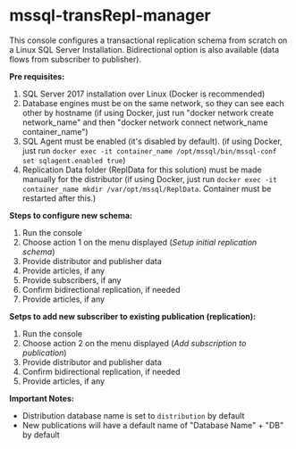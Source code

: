 # mssql-transRepl-manager

This console configures a transactional replication schema from scratch on a Linux SQL Server Installation. Bidirectional option is also available (data flows from subscriber to publisher). 


**Pre requisites:**

  1. SQL Server 2017 installation over Linux (Docker is recommended)
  2. Database engines must be on the same network, so they can see each other by hostname (if using Docker, just run "docker network create network_name" and then "docker network connect network_name container_name")
  3. SQL Agent must be enabled (it's disabled by default). (if using Docker, just run `docker exec -it container_name /opt/mssql/bin/mssql-conf set sqlagent.enabled true`)
  4. Replication Data folder (ReplData for this solution) must be made manually for the distributor (if using Docker, just run `docker exec -it container_name mkdir /var/opt/mssql/ReplData`. Container must be restarted after this.)
  

**Steps to configure new schema:**
  
  1. Run the console
  2. Choose action 1 on the menu displayed (*Setup initial replication schema*)
  3. Provide distributor and publisher data
  4. Provide articles, if any
  5. Provide subscribers, if any
  6. Confirm bidirectional replication, if needed
  7. Provide articles, if any

**Setps to add new subscriber to existing publication (replication):**
  
  1. Run the console
  2. Choose action 2 on the menu displayed (*Add subscription to publication*)
  3. Provide distributor and publisher data
  4. Confirm bidirectional replication, if needed
  5. Provide articles, if any

**Important Notes:**
  + Distribution database name is set to `distribution` by default
  + New publications will have a default name of "Database Name" + "DB" by default
  
